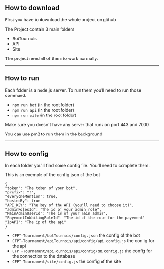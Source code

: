 ## How to download
First you have to download the whole project on github

The Project contain 3 main folders

- BotTournois
- API
- Site

The project need all of them to work normally.

<hr>

## How to run 
Each folder is a node.js server. To run them you'll need to run those command.

-   `npm run bot` (in the root folder)
-   `npm run api` (in the root folder)
-   `npm run site` (in the root folder)

Make sure you doesn't have any server that runs on port 443 and 7000

You can use pm2 to run them in the background

<hr>

## How to config
In each folder you'll find some config file. You'll need to complete them.

This is an exemple of the config.json of the bot

    {
    "token": "The token of your bot",
    "prefix": "!",
    "everyoneMention": true,
    "hostedBy": true,
    "API_KEY": "The key of the API (you'll need to choose it)",
    "adminRolesId": "The id of your admin role",
    "MainAdminUserId": "The id of your main admin",
    "PayementInWaitingRoleId": "The id of the role for the payement"
    "IpAPI": "The ip of the api"
    }

-   `CFPT-Tournament/botTournois/config.json` the config of the bot
-   `CFPT-Tournament/apiTournois/api/config/api.config.js` the config for the api
-   `CFPT-Tournament/apiTournois/api/config/db.config.js` the config for the connection to the database
-   `CFPT-Tournament/site/config.js` the config of the site